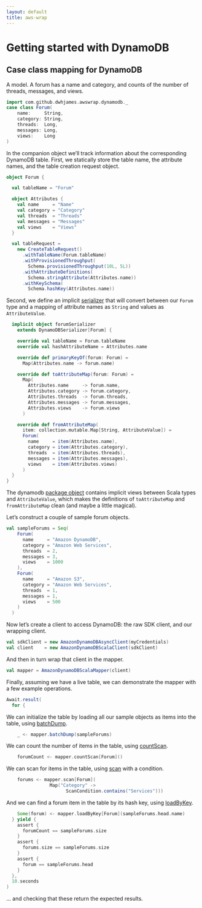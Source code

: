 ```yaml
---
layout: default
title: aws-wrap
---
```


# Getting started with DynamoDB

## Case class mapping for DynamoDB

A model. A forum has a name and category, and counts of the number of threads,
messages, and views.

```scala
import com.github.dwhjames.awswrap.dynamodb._
case class Forum(
    name:     String,
    category: String,
    threads:  Long,
    messages: Long,
    views:    Long
)
```

In the companion object we’ll track information about the corresponding
DynamoDB table. First, we statically store the table name, the attribute
names, and the table creation request object.

```scala
object Forum {

  val tableName = "Forum"

  object Attributes {
    val name     = "Name"
    val category = "Category"
    val threads  = "Threads"
    val messages = "Messages"
    val views    = "Views"
  }

  val tableRequest =
    new CreateTableRequest()
      .withTableName(Forum.tableName)
      .withProvisionedThroughput(
        Schema.provisionedThroughput(10L, 5L))
      .withAttributeDefinitions(
        Schema.stringAttribute(Attributes.name))
      .withKeySchema(
        Schema.hashKey(Attributes.name))
```

Second, we define an implicit [serializer]({{site.baseurl}}/api/v0.7.0/index.html#com.github.dwhjames.awswrap.dynamodb.DynamoDBSerializer)
that will convert between our `Forum` type and a mapping of attribute names as
`String` and values as `AttributeValue`.

```scala
  implicit object forumSerializer
    extends DynamoDBSerializer[Forum] {

    override val tableName = Forum.tableName
    override val hashAttributeName = Attributes.name

    override def primaryKeyOf(forum: Forum) =
      Map(Attributes.name -> forum.name)

    override def toAttributeMap(forum: Forum) =
      Map(
        Attributes.name     -> forum.name,
        Attributes.category -> forum.category,
        Attributes.threads  -> forum.threads,
        Attributes.messages -> forum.messages,
        Attributes.views    -> forum.views
      )

    override def fromAttributeMap(
      item: collection.mutable.Map[String, AttributeValue]) =
      Forum(
        name     = item(Attributes.name),
        category = item(Attributes.category),
        threads  = item(Attributes.threads),
        messages = item(Attributes.messages),
        views    = item(Attributes.views)
      )
  }
}
```

The dynamodb [package object]({{site.baseurl}}/api/v0.7.0/index.html#com.github.dwhjames.awswrap.dynamodb.package)
contains implicit views between Scala types and `AttributeValue`, which makes
the definitions of `toAttributeMap` and `fromAttributeMap` clean (and maybe a
little magical).

Let’s construct a couple of sample forum objects.

```scala
val sampleForums = Seq(
    Forum(
      name     = "Amazon DynamoDB",
      category = "Amazon Web Services",
      threads  = 2,
      messages = 3,
      views    = 1000
    ),
    Forum(
      name     = "Amazon S3",
      category = "Amazon Web Services",
      threads  = 1,
      messages = 1,
      views    = 500
    )
  )
```

Now let’s create a client to access DynamoDB: the raw SDK client, and our
wrapping client.

```scala
val sdkClient = new AmazonDynamoDBAsyncClient(myCredentials)
val client    = new AmazonDynamoDBScalaClient(sdkClient)
```

And then in turn wrap that client in the mapper.

```scala
val mapper = AmazonDynamoDBScalaMapper(client)
```

Finally, assuming we have a live table, we can demonstrate the mapper with a
few example operations.

```scala
Await.result(
  for {
```

We can initialize the table by loading all our sample objects as items into the
table, using [batchDump]({{site.baseurl}}/api/v0.7.0/index.html#com.github.dwhjames.awswrap.dynamodb.AmazonDynamoDBScalaMapper).

```scala
    _ <- mapper.batchDump(sampleForums)
```

We can count the number of items in the table, using [countScan]({{site.baseurl}}/api/v0.7.0/index.html#com.github.dwhjames.awswrap.dynamodb.AmazonDynamoDBScalaMapper).

```scala
    forumCount <- mapper.countScan[Forum]()
```

We can scan for items in the table, using [scan]({{site.baseurl}}/api/v0.7.0/index.html#com.github.dwhjames.awswrap.dynamodb.AmazonDynamoDBScalaMapper) with a condition.

```scala
    forums <- mapper.scan[Forum](
                Map("Category" ->
                      ScanCondition.contains("Services")))
```

And we can find a forum item in the table by its hash key, using [loadByKey]({{site.baseurl}}/api/v0.7.0/index.html#com.github.dwhjames.awswrap.dynamodb.AmazonDynamoDBScalaMapper).

```scala
    Some(forum) <- mapper.loadByKey[Forum](sampleForums.head.name)
  } yield {
    assert {
      forumCount == sampleForums.size
    }
    assert {
      forums.size == sampleForums.size
    }
    assert {
      forum == sampleForums.head
    }
  },
  10.seconds
)
```

… and checking that these return the expected results.
